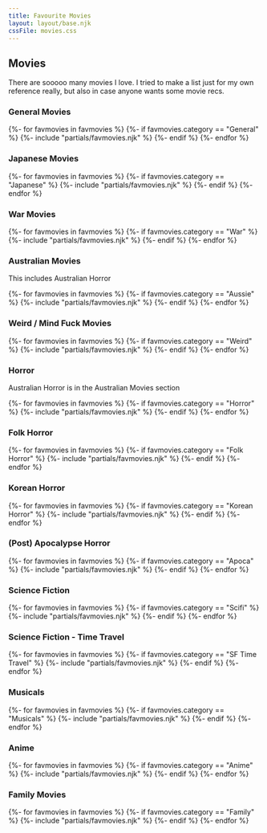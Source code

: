 ```yaml
---
title: Favourite Movies
layout: layout/base.njk
cssFile: movies.css
---
```



<h2 id="imgmovies">Movies</h2>
<p>There are sooooo many movies I love. I tried to make a list just for my own reference really, but also in case anyone wants some movie recs.</p>


<div class="textbox">

<h3 id="imgmovmovies">General Movies</h3>

<div class="moviegallery">

{%- for favmovies in favmovies %}
{%- if favmovies.category == "General" %} 
  {%- include "partials/favmovies.njk" %}
 {%- endif %}
{%- endfor %}
</div>
</div>

<div class="textbox">
<h3 id="imgmovjapan">Japanese Movies</h3>
<div class="moviegallery">
{%- for favmovies in favmovies %}
{%- if favmovies.category == "Japanese" %} 
  {%- include "partials/favmovies.njk" %}
 {%- endif %}
{%- endfor %}
</div>
</div>


<div class="textbox">
<h3 id="imgmovwar">War Movies</h3>
<div class="moviegallery">
{%- for favmovies in favmovies %}
{%- if favmovies.category == "War" %} 
  {%- include "partials/favmovies.njk" %}
 {%- endif %}
{%- endfor %}
</div>
</div>

<div class="textbox">
<h3 id="imgmovaus">Australian Movies</h3>
<p>This includes Australian Horror</p>
<div class="moviegallery">
{%- for favmovies in favmovies %}
{%- if favmovies.category == "Aussie" %} 
  {%- include "partials/favmovies.njk" %}
 {%- endif %}
{%- endfor %}
</div>
</div>

<div class="textbox">
<h3 id="imgmovweird">Weird / Mind Fuck Movies</h3>
<div class="moviegallery">
{%- for favmovies in favmovies %}
{%- if favmovies.category == "Weird" %} 
  {%- include "partials/favmovies.njk" %}
 {%- endif %}
{%- endfor %}
</div>
</div>


<div class="textbox">
<h3 id="imgmovhorror">Horror</h3>
<p>Australian Horror is in the Australian Movies section</p>
<div class="moviegallery">
{%- for favmovies in favmovies %}
{%- if favmovies.category == "Horror" %} 
  {%- include "partials/favmovies.njk" %}
 {%- endif %}
{%- endfor %}
</div>
</div>

<div class="textbox">
<h3 id="imgmovfolk">Folk Horror</h3>
<div class="moviegallery">
{%- for favmovies in favmovies %}
{%- if favmovies.category == "Folk Horror" %} 
  {%- include "partials/favmovies.njk" %}
 {%- endif %}
{%- endfor %}
</div>
</div>

<div class="textbox">
<h3 id="imgmovkorean">Korean Horror</h3>
<div class="moviegallery">
{%- for favmovies in favmovies %}
{%- if favmovies.category == "Korean Horror" %} 
  {%- include "partials/favmovies.njk" %}
 {%- endif %}
{%- endfor %}
</div>
</div>

<div class="textbox">
<h3 id="imgmovapoca">(Post) Apocalypse Horror</h3>
<div class="moviegallery">
{%- for favmovies in favmovies %}
{%- if favmovies.category == "Apoca" %} 
  {%- include "partials/favmovies.njk" %}
 {%- endif %}
{%- endfor %}
</div>
</div>

<div class="textbox">
<h3 id="imgmovscifi">Science Fiction</h3>
<div class="moviegallery">
{%- for favmovies in favmovies %}
{%- if favmovies.category == "Scifi" %} 
  {%- include "partials/favmovies.njk" %}
 {%- endif %}
{%- endfor %}
</div>
</div>

<div class="textbox">
<h3 id="imgmovtime">Science Fiction - Time Travel</h3>
<div class="moviegallery">
{%- for favmovies in favmovies %}
{%- if favmovies.category == "SF Time Travel" %} 
  {%- include "partials/favmovies.njk" %}
 {%- endif %}
{%- endfor %}
</div>
</div>

<div class="textbox">
<h3 id="imgmovmusic">Musicals</h3>
<div class="moviegallery">
{%- for favmovies in favmovies %}
{%- if favmovies.category == "Musicals" %} 
  {%- include "partials/favmovies.njk" %}
 {%- endif %}
{%- endfor %}
</div>
</div>

<div class="textbox">
<h3 id="imgmovanime">Anime</h3>
<div class="moviegallery">
{%- for favmovies in favmovies %}
{%- if favmovies.category == "Anime" %} 
  {%- include "partials/favmovies.njk" %}
 {%- endif %}
{%- endfor %}
</div>
</div>

<div class="textbox">
<h3 id="imgmovfamily">Family Movies</h3>
<div class="moviegallery">
{%- for favmovies in favmovies %}
{%- if favmovies.category == "Family" %} 
  {%- include "partials/favmovies.njk" %}
 {%- endif %}
{%- endfor %}
</div>
</div>
